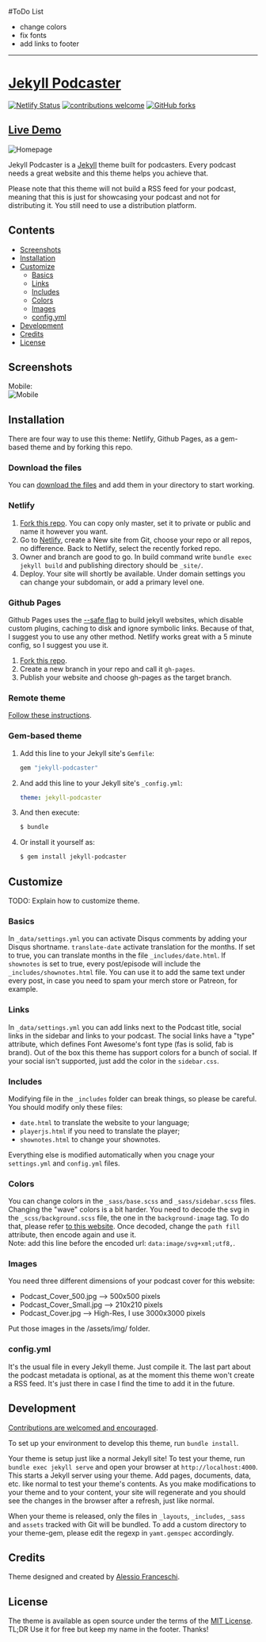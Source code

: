 #ToDo List
- change colors
- fix fonts
- add links to footer
***
# [Jekyll Podcaster](https://jekyll-podcaster.netlify.app/)
[![Netlify Status](https://api.netlify.com/api/v1/badges/249c3da6-7b23-4b57-915d-71934329e306/deploy-status)](https://jekyll-podcaster.netlify.app/)
[![contributions welcome](https://img.shields.io/badge/contributions-welcome-brightgreen.svg?style=flat)](https://github.com/PandaSekh/Jekyll-Podcaster/issues)
[![GitHub forks](https://img.shields.io/github/forks/PandaSekh/Jekyll-Podcaster)](https://github.com/PandaSekh/Jekyll-Podcaster/network)
## [Live Demo](https://jekyll-podcaster.netlify.app/)

![Homepage](https://raw.githubusercontent.com/PandaSekh/Jekyll-Podcaster/master/assets/screenshots/Homepage.png)

Jekyll Podcaster is a [Jekyll](http://jekyllrb.com) theme built for podcasters. Every podcast needs a great website and this theme helps you achieve that.

Please note that this theme will not build a RSS feed for your podcast, meaning that this is just for showcasing your podcast and not for distributing it. You still need to use a distribution platform.

## Contents

- [Screenshots](#screenshots)
- [Installation](#installation)
- [Customize](#customize)
  - [Basics](#basics)
  - [Links](#links)
  - [Includes](#includes)
  - [Colors](#colors)
  - [Images](#images)
  - [config.yml](#config.yml)
- [Development](#development)
- [Credits](#credits)
- [License](#license)

## Screenshots
Mobile:  
![Mobile](https://raw.githubusercontent.com/PandaSekh/Jekyll-Podcaster/master/assets/screenshots/Mobile.png)

## Installation

There are four way to use this theme: Netlify, Github Pages, as a gem-based theme and by forking this repo.

### Download the files
You can [download the files](https://github.com/PandaSekh/Jekyll-Podcaster/releases/latest) and add them in your directory to start working.

### Netlify

1. [Fork this repo](https://github.com/PandaSekh/Jekyll-Podcaster/generate). You can copy only master, set it to private or public and name it however you want.
2. Go to [Netlify](https://app.netlify.com/), create a New site from Git, choose your repo or all repos, no difference. Back to Netlify, select the recently forked repo.
3. Owner and branch are good to go. In build command write `bundle exec jekyll build` and publishing directory should be `_site/`.
4. Deploy. Your site will shortly be available. Under domain settings you can change your subdomain, or add a primary level one.

### Github Pages

Github Pages uses the [--safe flag](https://jekyllrb.com/docs/configuration/options/) to build jekyll websites, which disable custom plugins, caching to disk and ignore symbolic links. Because of that, I suggest you to use any other method. Netlify works great with a 5 minute config, so I suggest you use it.

1. [Fork this repo](https://github.com/PandaSekh/Jekyll-Podcaster/generate).
2. Create a new branch in your repo and call it `gh-pages`.
3. Publish your website and choose gh-pages as the target branch.

### Remote theme

[Follow these instructions](https://help.github.com/en/github/working-with-github-pages/adding-a-theme-to-your-github-pages-site-using-jekyll).

### Gem-based theme
1. Add this line to your Jekyll site's `Gemfile`:

    ```ruby
    gem "jekyll-podcaster"
    ```

2. And add this line to your Jekyll site's `_config.yml`:

    ```yaml
    theme: jekyll-podcaster
    ```

3. And then execute:

    ``` bash
    $ bundle
    ```

4. Or install it yourself as:

    ``` bash
    $ gem install jekyll-podcaster
    ```

## Customize
TODO: Explain how to customize theme.

### Basics
In `_data/settings.yml` you can activate Disqus comments by adding your Disqus shortname.
`translate-date` activate translation for the months. If set to true, you can translate months in the file `_includes/date.html`.
If `shownotes` is set to true, every post/episode will include the `_includes/shownotes.html` file. You can use it to add the same text under every post, in case you need to spam your merch store or Patreon, for example.

### Links
In `_data/settings.yml` you can add links next to the Podcast title, social links in the sidebar and links to your podcast.
The social links have a "type" attribute, which defines Font Awesome's font type (fas is solid, fab is brand). Out of the box this theme has support colors for a bunch of social. If your social isn't supported, just add the color in the `sidebar.css`.

### Includes
Modifying file in the `_includes` folder can break things, so please be careful. You should modify only these files:
- `date.html` to translate the website to your language;
- `playerjs.html` if you need to translate the player;
- `shownotes.html` to change your shownotes.

Everything else is modified automatically when you cnage your `settings.yml` and `config.yml` files.

### Colors
You can change colors in the `_sass/base.scss` and `_sass/sidebar.scss` files.
Changing the "wave" colors is a bit harder. You need to decode the svg in the `_scss/background.scss` file, the one in the `background-image` tag. To do that, please refer [to this website](https://mothereff.in/url). Once decoded, change the `path fill` attribute, then encode again and use it.    
Note: add this line before the encoded url: `data:image/svg+xml;utf8,`.

### Images
You need three different dimensions of your podcast cover for this website:
- Podcast_Cover_500.jpg --> 500x500 pixels
- Podcast_Cover_Small.jpg --> 210x210 pixels
- Podcast_Cover.jpg --> High-Res, I use 3000x3000 pixels

Put those images in the /assets/img/ folder.

### config.yml
It's the usual file in every Jekyll theme. Just compile it. The last part about the podcast metadata is optional, as at the moment this theme won't create a RSS feed. It's just there in case I find the time to add it in the future.


## Development

[Contributions are welcomed and encouraged](https://github.com/PandaSekh/Jekyll-YAMT/issues).

To set up your environment to develop this theme, run `bundle install`.

Your theme is setup just like a normal Jekyll site! To test your theme, run `bundle exec jekyll serve` and open your browser at `http://localhost:4000`. This starts a Jekyll server using your theme. Add pages, documents, data, etc. like normal to test your theme's contents. As you make modifications to your theme and to your content, your site will regenerate and you should see the changes in the browser after a refresh, just like normal.

When your theme is released, only the files in `_layouts`, `_includes`, `_sass` and `assets` tracked with Git will be bundled.
To add a custom directory to your theme-gem, please edit the regexp in `yamt.gemspec` accordingly.

## Credits
Theme designed and created by [Alessio Franceschi](https://github.com/PandaSekh/).

## License
The theme is available as open source under the terms of the [MIT License](https://github.com/PandaSekh/Jekyll-YAMT/blob/master/LICENSE.txt).
TL;DR
Use it for free but keep my name in the footer. Thanks!
